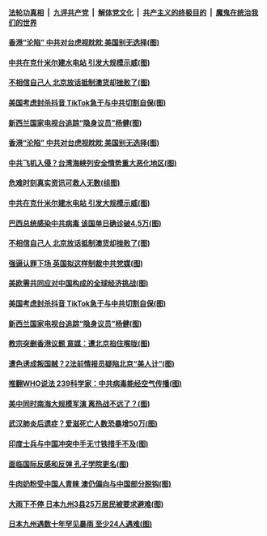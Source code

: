 ####  [法轮功真相](../../../../basic/blob/master/README.md?t=07090502) &nbsp;|&nbsp; [九评共产党](../../../../9ping.md/blob/master/README.md?t=07090502) &nbsp;|&nbsp; [解体党文化](../../../../jtdwh.md/blob/master/README.md?t=07090502)  &nbsp;|&nbsp; [共产主义的终极目的](../../../../gczydzjmd.md/blob/master/README.md?t=07090502) &nbsp;|&nbsp; [魔鬼在统治我们的世界](../../../../mgztzwmdsj.md/blob/master/README.md?t=07090502) 

#### [香港“沦陷” 中共对台虎视眈眈 美国别无选择(图)](../pages/p9/939008.md?t=07090502) 


#### [中共在克什米尔建水电站 引发大规模示威(图)](../pages/p9/938978.md?t=07090502) 

#### [不相信自己人 北京放话抵制澳货却挫败了(图)](../pages/p9/938953.md?t=07090502) 

#### [美国考虑封杀抖音 TikTok急于与中共切割自保(图)](../pages/p9/938967.md?t=07090502) 

#### [新西兰国家电视台追踪“隐身议员”杨健(图)](../pages/p9/938943.md?t=07090502) 

#### [香港“沦陷” 中共对台虎视眈眈 美国别无选择(图)](../pages/p9/939008.md?t=07090502) 

#### [中共飞机入侵？台湾海峡列安全情势重大恶化地区(图)](../pages/p9/939057.md?t=07090502) 

#### [危难时刻真实资讯可救人无数(组图)](../pages/p9/938602.md?t=07090502) 

#### [中共在克什米尔建水电站 引发大规模示威(图)](../pages/p9/938978.md?t=07090502) 

#### [巴西总统感染中共病毒 该国单日确诊破4.5万(图)](../pages/p9/939022.md?t=07090502) 

#### [不相信自己人 北京放话抵制澳货却挫败了(图)](../pages/p9/938953.md?t=07090502) 

#### [强逼认罪下场 英国拟这样制裁中共党媒(图)](../pages/p9/938940.md?t=07090502) 

#### [美欧需共同应对中国构成的全球经济挑战(图)](../pages/p9/939005.md?t=07090502) 

#### [美国考虑封杀抖音 TikTok急于与中共切割自保(图)](../pages/p9/938967.md?t=07090502) 

#### [新西兰国家电视台追踪“隐身议员”杨健(图)](../pages/p9/938943.md?t=07090502) 

#### [教宗突删香港议题 意媒：遭北京掐住喉咙(图)](../pages/p9/938923.md?t=07090502) 

#### [遭色诱成叛国贼？2法前情报员疑陷北京“美人计”(图)](../pages/p9/938843.md?t=07090502) 

#### [推翻WHO说法 239科学家：中共病毒能经空气传播(图)](../pages/p9/938847.md?t=07090502) 

#### [美中同时南海大规模军演 离热战不远了？(图)](../pages/p9/938890.md?t=07090502) 

#### [武汉肺炎后遗症？爱滋死亡人数恐暴增50万(图)](../pages/p9/938888.md?t=07090502) 

#### [印度士兵与中国冲突中手无寸铁措手不及(图)](../pages/p9/938886.md?t=07090502) 

#### [面临国际反感和反弹 孔子学院更名(图)](../pages/p9/938884.md?t=07090502) 

#### [牛肉奶粉受中国人青睐 澳仍偏向与中国部分脱钩(图)](../pages/p9/938857.md?t=07090502) 

#### [大雨下不停 日本九州3县25万居民被要求避难(图)](../pages/p9/938827.md?t=07090502) 

#### [日本九州遇数十年罕见暴雨 至少24人遇难(图)](../pages/p9/938817.md?t=07090502) 

